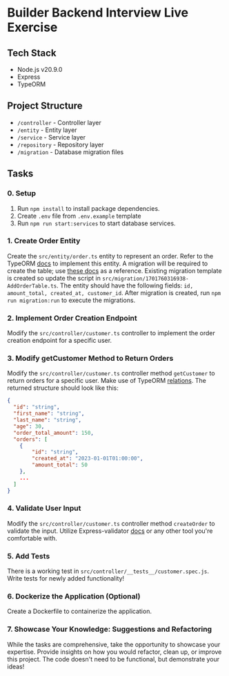 # Builder Backend Interview Live Exercise

## Tech Stack

- Node.js v20.9.0
- Express
- TypeORM

## Project Structure

- `/controller` - Controller layer
- `/entity` - Entity layer
- `/service` - Service layer
- `/repository` - Repository layer
- `/migration` - Database migration files

## Tasks

### 0. Setup
1. Run `npm install` to install package dependencies.
2. Create `.env` file from `.env.example` template
3. Run `npm run start:services` to start database services.

### 1. Create Order Entity

Create the `src/entity/order.ts` entity to represent an order. Refer to the TypeORM [docs](https://typeorm.io/relations) to implement this entity. A migration will be required to create the table; use [these docs](https://typeorm.io/migrations) as a reference.
Existing migration template is created so update the script in `src/migration/1701760316938-AddOrderTable.ts`.
The entity should have the following fields: `id, amount_total, created_at, customer_id`. 
After migration is created, run `npm run migration:run` to execute the migrations.

### 2. Implement Order Creation Endpoint

Modify the `src/controller/customer.ts` controller to implement the order creation endpoint for a specific user.

### 3. Modify getCustomer Method to Return Orders

Modify the `src/controller/customer.ts` controller method `getCustomer` to return orders for a specific user. Make use of TypeORM [relations](https://typeorm.io/relations). The returned structure should look like this:
```json
{
  "id": "string",
  "first_name": "string",
  "last_name": "string",
  "age": 30,
  "order_total_amount": 150,
  "orders": [
    {
        "id": "string",
        "created_at": "2023-01-01T01:00:00",
        "amount_total": 50
    },
    ...
  ]
}
```

### 4. Validate User Input

Modify the `src/controller/customer.ts` controller method `createOrder` to validate the input. 
Utilize Express-validator [docs](https://express-validator.github.io/docs/) or any other tool you're comfortable with.

### 5. Add Tests

There is a working test in `src/controller/__tests__/customer.spec.js`. Write tests for newly added functionality!

### 6. Dockerize the Application (Optional)

Create a Dockerfile to containerize the application.

### 7. Showcase Your Knowledge: Suggestions and Refactoring

While the tasks are comprehensive, take the opportunity to showcase your expertise. Provide insights on how you would refactor, clean up, or improve this project. The code doesn't need to be functional, but demonstrate your ideas!
